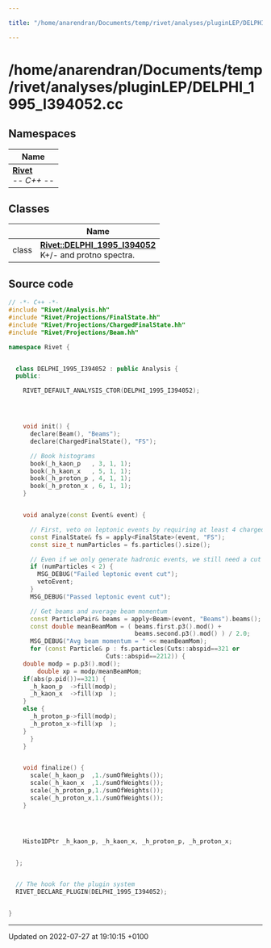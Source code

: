```yaml
---

title: "/home/anarendran/Documents/temp/rivet/analyses/pluginLEP/DELPHI_1995_I394052.cc"

---
```


# /home/anarendran/Documents/temp/rivet/analyses/pluginLEP/DELPHI_1995_I394052.cc



## Namespaces

| Name           |
| -------------- |
| **[Rivet](http://example.org/namespaces/namespacerivet/)** <br>-*- C++ -*-  |

## Classes

|                | Name           |
| -------------- | -------------- |
| class | **[Rivet::DELPHI_1995_I394052](http://example.org/classes/classrivet_1_1delphi__1995__i394052/)** <br>K+/- and protno spectra.  |




## Source code

```cpp
// -*- C++ -*-
#include "Rivet/Analysis.hh"
#include "Rivet/Projections/FinalState.hh"
#include "Rivet/Projections/ChargedFinalState.hh"
#include "Rivet/Projections/Beam.hh"

namespace Rivet {


  class DELPHI_1995_I394052 : public Analysis {
  public:

    RIVET_DEFAULT_ANALYSIS_CTOR(DELPHI_1995_I394052);




    void init() {
      declare(Beam(), "Beams");
      declare(ChargedFinalState(), "FS");

      // Book histograms
      book(_h_kaon_p   , 3, 1, 1);
      book(_h_kaon_x   , 5, 1, 1);
      book(_h_proton_p , 4, 1, 1);
      book(_h_proton_x , 6, 1, 1);
    }


    void analyze(const Event& event) {

      // First, veto on leptonic events by requiring at least 4 charged FS particles
      const FinalState& fs = apply<FinalState>(event, "FS");
      const size_t numParticles = fs.particles().size();

      // Even if we only generate hadronic events, we still need a cut on numCharged >= 2.
      if (numParticles < 2) {
        MSG_DEBUG("Failed leptonic event cut");
        vetoEvent;
      }
      MSG_DEBUG("Passed leptonic event cut");

      // Get beams and average beam momentum
      const ParticlePair& beams = apply<Beam>(event, "Beams").beams();
      const double meanBeamMom = ( beams.first.p3().mod() +
                                   beams.second.p3().mod() ) / 2.0;
      MSG_DEBUG("Avg beam momentum = " << meanBeamMom);
      for (const Particle& p : fs.particles(Cuts::abspid==321 or
                           Cuts::abspid==2212)) {
    double modp = p.p3().mod();
        double xp = modp/meanBeamMom;
    if(abs(p.pid())==321) {
      _h_kaon_p  ->fill(modp);
      _h_kaon_x  ->fill(xp  );
    }
    else {
      _h_proton_p->fill(modp);
      _h_proton_x->fill(xp  );
    }
      }
    }


    void finalize() {
      scale(_h_kaon_p  ,1./sumOfWeights());
      scale(_h_kaon_x  ,1./sumOfWeights());
      scale(_h_proton_p,1./sumOfWeights());
      scale(_h_proton_x,1./sumOfWeights());
    }




    Histo1DPtr _h_kaon_p, _h_kaon_x, _h_proton_p, _h_proton_x;


  };


  // The hook for the plugin system
  RIVET_DECLARE_PLUGIN(DELPHI_1995_I394052);


}
```


-------------------------------

Updated on 2022-07-27 at 19:10:15 +0100
